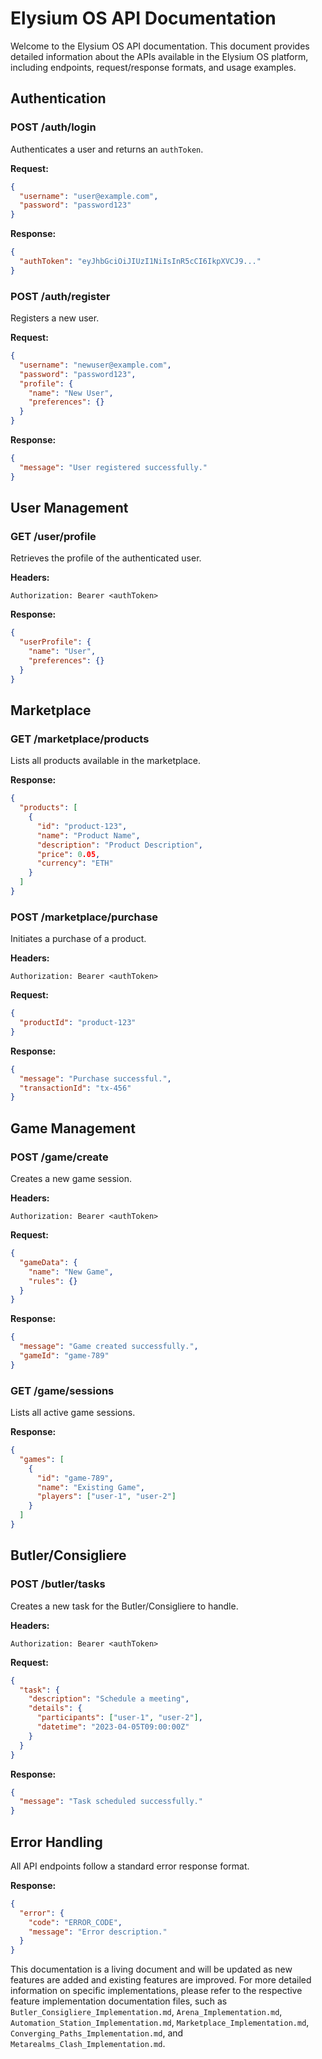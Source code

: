 # Elysium OS API Documentation

Welcome to the Elysium OS API documentation. This document provides detailed information about the APIs available in the Elysium OS platform, including endpoints, request/response formats, and usage examples.

## Authentication

### POST /auth/login
Authenticates a user and returns an `authToken`.

**Request:**
```json
{
  "username": "user@example.com",
  "password": "password123"
}
```

**Response:**
```json
{
  "authToken": "eyJhbGciOiJIUzI1NiIsInR5cCI6IkpXVCJ9..."
}
```

### POST /auth/register
Registers a new user.

**Request:**
```json
{
  "username": "newuser@example.com",
  "password": "password123",
  "profile": {
    "name": "New User",
    "preferences": {}
  }
}
```

**Response:**
```json
{
  "message": "User registered successfully."
}
```

## User Management

### GET /user/profile
Retrieves the profile of the authenticated user.

**Headers:**
```
Authorization: Bearer <authToken>
```

**Response:**
```json
{
  "userProfile": {
    "name": "User",
    "preferences": {}
  }
}
```

## Marketplace

### GET /marketplace/products
Lists all products available in the marketplace.

**Response:**
```json
{
  "products": [
    {
      "id": "product-123",
      "name": "Product Name",
      "description": "Product Description",
      "price": 0.05,
      "currency": "ETH"
    }
  ]
}
```

### POST /marketplace/purchase
Initiates a purchase of a product.

**Headers:**
```
Authorization: Bearer <authToken>
```

**Request:**
```json
{
  "productId": "product-123"
}
```

**Response:**
```json
{
  "message": "Purchase successful.",
  "transactionId": "tx-456"
}
```

## Game Management

### POST /game/create
Creates a new game session.

**Headers:**
```
Authorization: Bearer <authToken>
```

**Request:**
```json
{
  "gameData": {
    "name": "New Game",
    "rules": {}
  }
}
```

**Response:**
```json
{
  "message": "Game created successfully.",
  "gameId": "game-789"
}
```

### GET /game/sessions
Lists all active game sessions.

**Response:**
```json
{
  "games": [
    {
      "id": "game-789",
      "name": "Existing Game",
      "players": ["user-1", "user-2"]
    }
  ]
}
```

## Butler/Consigliere

### POST /butler/tasks
Creates a new task for the Butler/Consigliere to handle.

**Headers:**
```
Authorization: Bearer <authToken>
```

**Request:**
```json
{
  "task": {
    "description": "Schedule a meeting",
    "details": {
      "participants": ["user-1", "user-2"],
      "datetime": "2023-04-05T09:00:00Z"
    }
  }
}
```

**Response:**
```json
{
  "message": "Task scheduled successfully."
}
```

## Error Handling

All API endpoints follow a standard error response format.

**Response:**
```json
{
  "error": {
    "code": "ERROR_CODE",
    "message": "Error description."
  }
}
```

This documentation is a living document and will be updated as new features are added and existing features are improved. For more detailed information on specific implementations, please refer to the respective feature implementation documentation files, such as `Butler_Consigliere_Implementation.md`, `Arena_Implementation.md`, `Automation_Station_Implementation.md`, `Marketplace_Implementation.md`, `Converging_Paths_Implementation.md`, and `Metarealms_Clash_Implementation.md`.